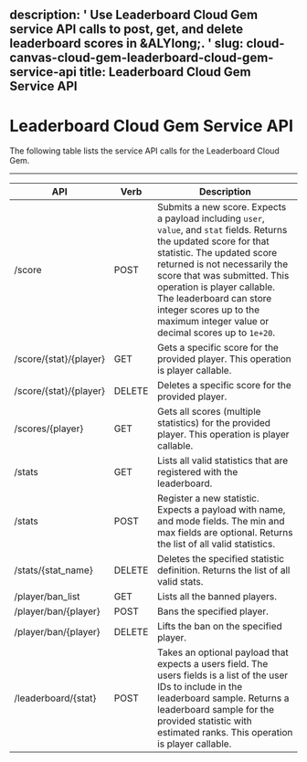 description: ' Use Leaderboard Cloud Gem service API calls to post, get, and delete
  leaderboard scores in &ALYlong;. '
slug: cloud-canvas-cloud-gem-leaderboard-cloud-gem-service-api
title: Leaderboard Cloud Gem Service API
---
# Leaderboard Cloud Gem Service API<a name="cloud-canvas-cloud-gem-leaderboard-cloud-gem-service-api"></a>

The following table lists the service API calls for the Leaderboard Cloud Gem\.


****  

| API | Verb | Description | 
| --- | --- | --- | 
| /score | POST |  Submits a new score\. Expects a payload including `user`, `value`, and `stat` fields\. Returns the updated score for that statistic\. The updated score returned is not necessarily the score that was submitted\. This operation is player callable\.  The leaderboard can store integer scores up to the maximum integer value or decimal scores up to `1e+20`\.   | 
| /score/\{stat\}/\{player\} | GET | Gets a specific score for the provided player\. This operation is player callable\. | 
| /score/\{stat\}/\{player\} | DELETE | Deletes a specific score for the provided player\. | 
| /scores/\{player\} | GET | Gets all scores \(multiple statistics\) for the provided player\. This operation is player callable\. | 
| /stats | GET | Lists all valid statistics that are registered with the leaderboard\. | 
| /stats | POST | Register a new statistic\. Expects a payload with name, and mode fields\. The min and max fields are optional\. Returns the list of all valid statistics\. | 
| /stats/\{stat\_name\} | DELETE | Deletes the specified statistic definition\. Returns the list of all valid stats\. | 
| /player/ban\_list | GET | Lists all the banned players\. | 
| /player/ban/\{player\} | POST | Bans the specified player\. | 
| /player/ban/\{player\} | DELETE | Lifts the ban on the specified player\. | 
| /leaderboard/\{stat\} | POST | Takes an optional payload that expects a users field\. The users fields is a list of the user IDs to include in the leaderboard sample\. Returns a leaderboard sample for the provided statistic with estimated ranks\. This operation is player callable\. | 